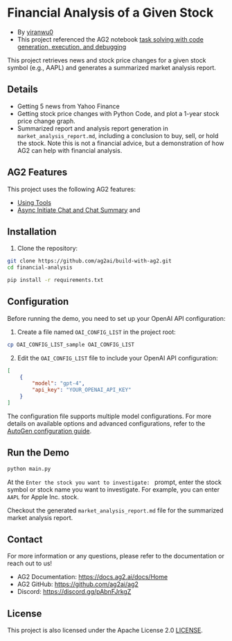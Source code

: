 # Financial Analysis of a Given Stock

- By [yiranwu0](https://github.com/yiranwu0)
- This project referenced the AG2 notebook [task solving with code generation, execution, and debugging](https://docs.ag2.ai/notebooks/agentchat_auto_feedback_from_code_execution#a-comparative-analysis-of-meta-and-tesla-stocks-in-early-2024)

This project retrieves news and stock price changes for a given stock symbol (e.g., AAPL) and generates a summarized market analysis report.

## Details
- Getting 5 news from Yahoo Finance
- Getting stock price changes with Python Code, and plot a 1-year stock price change graph.
- Summarized report and analysis report generation in `market_analysis_report.md`, including a conclusion to buy, sell, or hold the stock. Note this is not a financial advice, but a demonstration of how AG2 can help with financial analysis.

## AG2 Features
This project uses the following AG2 features:
- [Using Tools](https://docs.ag2.ai/docs/user-guide/basic-concepts/tools)
- [Async Initiate Chat and Chat Summary](https://docs.ag2.ai/docs/api-reference/autogen/ConversableAgent#a-initiate-chat) and

## Installation

1. Clone the repository:
```bash
git clone https://github.com/ag2ai/build-with-ag2.git
cd financial-analysis
```

```bash
pip install -r requirements.txt
```
## Configuration

Before running the demo, you need to set up your OpenAI API configuration:

1. Create a file named `OAI_CONFIG_LIST` in the project root:
```bash
cp OAI_CONFIG_LIST_sample OAI_CONFIG_LIST
```

2. Edit the `OAI_CONFIG_LIST` file to include your OpenAI API configuration:
```json
[
    {
        "model": "gpt-4",
        "api_key": "YOUR_OPENAI_API_KEY"
    }
]
```

The configuration file supports multiple model configurations. For more details on available options and advanced configurations, refer to the [AutoGen configuration guide](https://docs.ag2.ai/getting-started#configuration).

## Run the Demo


```bash
python main.py
```

At the `Enter the stock you want to investigate: ` prompt, enter the stock symbol or stock name you want to investigate. For example, you can enter `AAPL` for Apple Inc. stock.

Checkout the generated `market_analysis_report.md` file for the summarized market analysis report.


## Contact

For more information or any questions, please refer to the documentation or reach out to us!
-	AG2 Documentation: https://docs.ag2.ai/docs/Home
-	AG2 GitHub: https://github.com/ag2ai/ag2
-	Discord: https://discord.gg/pAbnFJrkgZ


## License
This project is also licensed under the Apache License 2.0 [LICENSE](../LICENSE).
